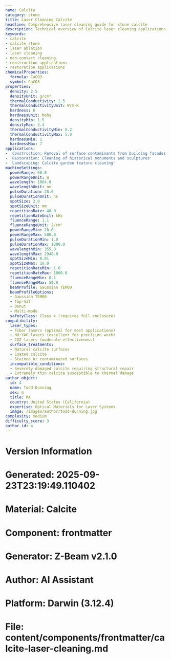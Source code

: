 ```yaml
---
name: Calcite
category: stone
title: Laser Cleaning Calcite
headline: Comprehensive laser cleaning guide for stone calcite
description: Technical overview of Calcite laser cleaning applications and parameters
keywords:
- calcite
- calcite stone
- laser ablation
- laser cleaning
- non-contact cleaning
- construction applications
- restoration applications
chemicalProperties:
  formula: CaCO3
  symbol: CaCO3
properties:
  density: 2.5
  densityUnit: g/cm³
  thermalConductivity: 1.5
  thermalConductivityUnit: W/m·K
  hardness: 6
  hardnessUnit: Mohs
  densityMin: 1.5
  densityMax: 3.4
  thermalConductivityMin: 0.2
  thermalConductivityMax: 5.0
  hardnessMin: 1
  hardnessMax: 7
applications:
- 'Construction: Removal of surface contaminants from building facades'
- 'Restoration: Cleaning of historical monuments and sculptures'
- 'Landscaping: Calcite garden feature cleaning'
machineSettings:
  powerRange: 60.0
  powerRangeUnit: W
  wavelength: 1064.0
  wavelengthUnit: nm
  pulseDuration: 20.0
  pulseDurationUnit: ns
  spotSize: 2.0
  spotSizeUnit: mm
  repetitionRate: 40.0
  repetitionRateUnit: kHz
  fluenceRange: 1.1
  fluenceRangeUnit: J/cm²
  powerRangeMin: 20.0
  powerRangeMax: 500.0
  pulseDurationMin: 1.0
  pulseDurationMax: 1000.0
  wavelengthMin: 355.0
  wavelengthMax: 2940.0
  spotSizeMin: 0.01
  spotSizeMax: 10.0
  repetitionRateMin: 1.0
  repetitionRateMax: 1000.0
  fluenceRangeMin: 0.1
  fluenceRangeMax: 50.0
  beamProfile: Gaussian TEM00
  beamProfileOptions:
  - Gaussian TEM00
  - Top-hat
  - Donut
  - Multi-mode
  safetyClass: Class 4 (requires full enclosure)
compatibility:
  laser_types:
  - Fiber lasers (optimal for most applications)
  - Nd:YAG lasers (excellent for precision work)
  - CO2 lasers (moderate effectiveness)
  surface_treatments:
  - Natural calcite surfaces
  - Coated calcite
  - Stained or contaminated surfaces
  incompatible_conditions:
  - Severely damaged calcite requiring structural repair
  - Extremely thin calcite susceptible to thermal damage
author_object:
  id: 4
  name: Todd Dunning
  sex: m
  title: MA
  country: United States (California)
  expertise: Optical Materials for Laser Systems
  image: /images/author/todd-dunning.jpg
complexity: medium
difficulty_score: 3
author_id: 4
---
```



# Version Information
# Generated: 2025-09-23T23:19:49.110402
# Material: Calcite
# Component: frontmatter
# Generator: Z-Beam v2.1.0
# Author: AI Assistant
# Platform: Darwin (3.12.4)
# File: content/components/frontmatter/calcite-laser-cleaning.md